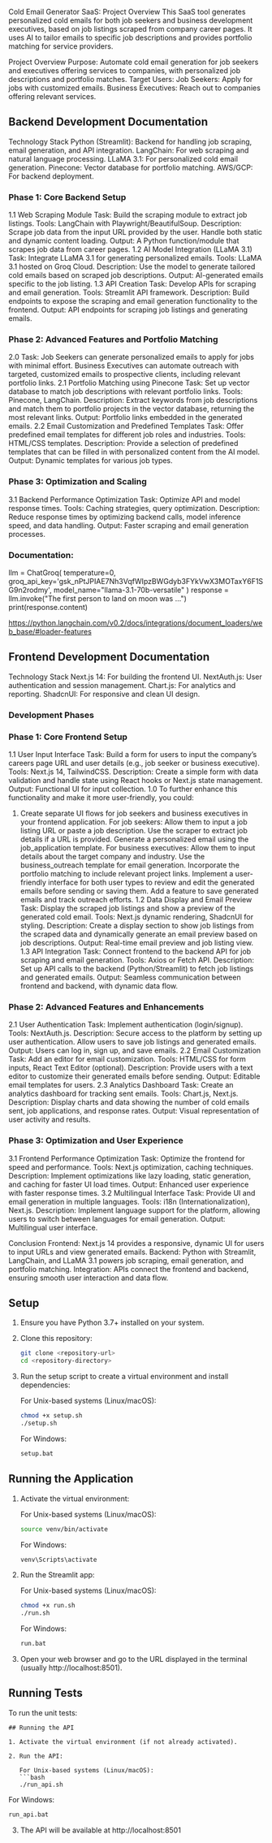Cold Email Generator SaaS: Project Overview
This SaaS tool generates personalized cold emails for both job seekers and business development executives, based on job listings scraped from company career pages. It uses AI to tailor emails to specific job descriptions and provides portfolio matching for service providers.

Project Overview
Purpose: Automate cold email generation for job seekers and executives offering services to companies, with personalized job descriptions and portfolio matches.
Target Users:
Job Seekers: Apply for jobs with customized emails.
Business Executives: Reach out to companies offering relevant services.

## Backend Development Documentation

Technology Stack
Python (Streamlit): Backend for handling job scraping, email generation, and API integration.
LangChain: For web scraping and natural language processing.
LLaMA 3.1: For personalized cold email generation.
Pinecone: Vector database for portfolio matching.
AWS/GCP: For backend deployment.

### Phase 1: Core Backend Setup

1.1 Web Scraping Module
Task: Build the scraping module to extract job listings.
Tools: LangChain with Playwright/BeautifulSoup.
Description: Scrape job data from the input URL provided by the user. Handle both static and dynamic content loading.
Output: A Python function/module that scrapes job data from career pages.
1.2 AI Model Integration (LLaMA 3.1)
Task: Integrate LLaMA 3.1 for generating personalized emails.
Tools: LLaMA 3.1 hosted on Groq Cloud.
Description: Use the model to generate tailored cold emails based on scraped job descriptions.
Output: AI-generated emails specific to the job listing.
1.3 API Creation
Task: Develop APIs for scraping and email generation.
Tools: Streamlit API framework.
Description: Build endpoints to expose the scraping and email generation functionality to the frontend.
Output: API endpoints for scraping job listings and generating emails.

### Phase 2: Advanced Features and Portfolio Matching

2.0
Task: Job Seekers can generate personalized emails to apply for jobs with minimal effort.
Business Executives can automate outreach with targeted, customized emails to prospective clients, including relevant portfolio links.
2.1 Portfolio Matching using Pinecone
Task: Set up vector database to match job descriptions with relevant portfolio links.
Tools: Pinecone, LangChain.
Description: Extract keywords from job descriptions and match them to portfolio projects in the vector database, returning the most relevant links.
Output: Portfolio links embedded in the generated emails.
2.2 Email Customization and Predefined Templates
Task: Offer predefined email templates for different job roles and industries.
Tools: HTML/CSS templates.
Description: Provide a selection of predefined templates that can be filled in with personalized content from the AI model.
Output: Dynamic templates for various job types.

### Phase 3: Optimization and Scaling

3.1 Backend Performance Optimization
Task: Optimize API and model response times.
Tools: Caching strategies, query optimization.
Description: Reduce response times by optimizing backend calls, model inference speed, and data handling.
Output: Faster scraping and email generation processes.

### Documentation:

llm = ChatGroq(
temperature=0,
groq_api_key='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',
model_name="llama-3.1-70b-versatile"
)
response = llm.invoke("The first person to land on moon was ...")
print(response.content)

https://python.langchain.com/v0.2/docs/integrations/document_loaders/web_base/#loader-features

## Frontend Development Documentation

Technology Stack
Next.js 14: For building the frontend UI.
NextAuth.js: User authentication and session management.
Chart.js: For analytics and reporting.
ShadcnUI: For responsive and clean UI design.

### Development Phases

### Phase 1: Core Frontend Setup

1.1 User Input Interface
Task: Build a form for users to input the company’s careers page URL and user details (e.g., job seeker or business executive).
Tools: Next.js 14, TailwindCSS.
Description: Create a simple form with data validation and handle state using React hooks or Next.js state management.
Output: Functional UI for input collection.
1.0 To further enhance this functionality and make it more user-friendly, you could:

1. Create separate UI flows for job seekers and business executives in your frontend application.
   For job seekers:
   Allow them to input a job listing URL or paste a job description.
   Use the scraper to extract job details if a URL is provided.
   Generate a personalized email using the job_application template.
   For business executives:
   Allow them to input details about the target company and industry.
   Use the business_outreach template for email generation.
   Incorporate the portfolio matching to include relevant project links.
   Implement a user-friendly interface for both user types to review and edit the generated emails before sending or saving them.
   Add a feature to save generated emails and track outreach efforts.
   1.2 Data Display and Email Preview
   Task: Display the scraped job listings and show a preview of the generated cold email.
   Tools: Next.js dynamic rendering, ShadcnUI for styling.
   Description: Create a display section to show job listings from the scraped data and dynamically generate an email preview based on job descriptions.
   Output: Real-time email preview and job listing view.
   1.3 API Integration
   Task: Connect frontend to the backend API for job scraping and email generation.
   Tools: Axios or Fetch API.
   Description: Set up API calls to the backend (Python/Streamlit) to fetch job listings and generated emails.
   Output: Seamless communication between frontend and backend, with dynamic data flow.

### Phase 2: Advanced Features and Enhancements

2.1 User Authentication
Task: Implement authentication (login/signup).
Tools: NextAuth.js.
Description: Secure access to the platform by setting up user authentication. Allow users to save job listings and generated emails.
Output: Users can log in, sign up, and save emails.
2.2 Email Customization
Task: Add an editor for email customization.
Tools: HTML/CSS for form inputs, React Text Editor (optional).
Description: Provide users with a text editor to customize their generated emails before sending.
Output: Editable email templates for users.
2.3 Analytics Dashboard
Task: Create an analytics dashboard for tracking sent emails.
Tools: Chart.js, Next.js.
Description: Display charts and data showing the number of cold emails sent, job applications, and response rates.
Output: Visual representation of user activity and results.

### Phase 3: Optimization and User Experience

3.1 Frontend Performance Optimization
Task: Optimize the frontend for speed and performance.
Tools: Next.js optimization, caching techniques.
Description: Implement optimizations like lazy loading, static generation, and caching for faster UI load times.
Output: Enhanced user experience with faster response times.
3.2 Multilingual Interface
Task: Provide UI and email generation in multiple languages.
Tools: i18n (Internationalization), Next.js.
Description: Implement language support for the platform, allowing users to switch between languages for email generation.
Output: Multilingual user interface.

Conclusion
Frontend: Next.js 14 provides a responsive, dynamic UI for users to input URLs and view generated emails.
Backend: Python with Streamlit, LangChain, and LLaMA 3.1 powers job scraping, email generation, and portfolio matching.
Integration: APIs connect the frontend and backend, ensuring smooth user interaction and data flow.

## Setup

1. Ensure you have Python 3.7+ installed on your system.

2. Clone this repository:

   ```bash
   git clone <repository-url>
   cd <repository-directory>
   ```

3. Run the setup script to create a virtual environment and install dependencies:

   For Unix-based systems (Linux/macOS):

   ```bash
   chmod +x setup.sh
   ./setup.sh
   ```

   For Windows:

   ```bash
   setup.bat
   ```

## Running the Application

1. Activate the virtual environment:

   For Unix-based systems (Linux/macOS):

   ```bash
   source venv/bin/activate
   ```

   For Windows:

   ```bash
   venv\Scripts\activate
   ```

2. Run the Streamlit app:

   For Unix-based systems (Linux/macOS):

   ```bash
   chmod +x run.sh
   ./run.sh
   ```

   For Windows:

   ```bash
   run.bat
   ```

3. Open your web browser and go to the URL displayed in the terminal (usually http://localhost:8501).

## Running Tests

To run the unit tests:

````
## Running the API

1. Activate the virtual environment (if not already activated).

2. Run the API:

   For Unix-based systems (Linux/macOS):
   ```bash
   ./run_api.sh
````

For Windows:

```bash
run_api.bat
```

3. The API will be available at http://localhost:8501
